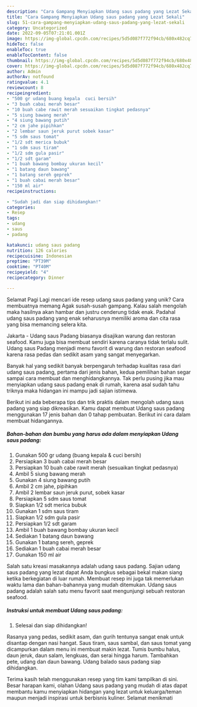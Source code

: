```yaml
---
description: "Cara Gampang Menyiapkan Udang saus padang yang Lezat Sekali"
title: "Cara Gampang Menyiapkan Udang saus padang yang Lezat Sekali"
slug: 51-cara-gampang-menyiapkan-udang-saus-padang-yang-lezat-sekali
category: Uncategorized
date: 2022-09-05T07:21:01.001Z
image: https://img-global.cpcdn.com/recipes/5d5d087f772f94cb/680x482cq70/udang-saus-padang-foto-resep-utama.jpg
hideToc: false
enableToc: true
enableTocContent: false
thumbnail: https://img-global.cpcdn.com/recipes/5d5d087f772f94cb/680x482cq70/udang-saus-padang-foto-resep-utama.jpg
cover: https://img-global.cpcdn.com/recipes/5d5d087f772f94cb/680x482cq70/udang-saus-padang-foto-resep-utama.jpg
author: Admin
authorAv: notfound
ratingvalue: 4.1
reviewcount: 8
recipeingredient:
- "500 gr udang buang kepala  cuci bersih"
- "3 buah cabai merah besar"
- "10 buah cabe rawit merah sesuaikan tingkat pedasnya"
- "5 siung bawang merah"
- "4 siung bawang putih"
- "2 cm jahe pipihkan"
- "2 lembar saun jeruk purut sobek kasar"
- "5 sdm saus tomat"
- "1/2 sdt merica bubuk"
- "1 sdm saus tiram"
- "1/2 sdm gula pasir"
- "1/2 sdt garam"
- "1 buah bawang bombay ukuran kecil"
- "1 batang daun bawang"
- "1 batang sereh geprek"
- "1 buah cabai merah besar"
- "150 ml air"
recipeinstructions:

- "Sudah jadi dan siap dihidangkan!"
categories:
- Resep
tags:
- udang
- saus
- padang

katakunci: udang saus padang 
nutrition: 126 calories
recipecuisine: Indonesian
preptime: "PT39M"
cooktime: "PT40M"
recipeyield: "4"
recipecategory: Dinner

---
```



Selamat Pagi Lagi mencari ide resep udang saus padang yang unik? Cara membuatnya memang Agak susah-susah gampang. Kalau salah mengolah maka hasilnya akan hambar dan justru cenderung tidak enak. Padahal udang saus padang yang enak seharusnya memiliki aroma dan cita rasa yang bisa memancing selera kita.


Jakarta - Udang saus Padang biasanya disajikan warung dan restoran seafood. Kamu juga bisa membuat sendiri karena caranya tidak terlalu sulit. Udang saus Padang menjadi menu favorit di warung dan restoran seafood karena rasa pedas dan sedikit asam yang sangat menyegarkan.

Banyak hal yang sedikit banyak berpengaruh terhadap kualitas rasa dari udang saus padang, pertama dari jenis bahan, kedua pemilihan bahan segar sampai cara membuat dan menghidangkannya. Tak perlu pusing jika mau menyiapkan udang saus padang enak di rumah, karena asal sudah tahu triknya maka hidangan ini mampu jadi sajian istimewa.


Berikut ini ada beberapa tips dan trik praktis dalam mengolah udang saus padang yang siap dikreasikan. Kamu dapat membuat Udang saus padang menggunakan 17 jenis bahan dan 0 tahap pembuatan. Berikut ini cara dalam membuat hidangannya.

<!--inarticleads1-->

##### Bahan-bahan dan bumbu yang harus ada dalam menyiapkan Udang saus padang:

1. Gunakan 500 gr udang (buang kepala &amp; cuci bersih)
1. Persiapkan 3 buah cabai merah besar
1. Persiapkan 10 buah cabe rawit merah (sesuaikan tingkat pedasnya)
1. Ambil 5 siung bawang merah
1. Gunakan 4 siung bawang putih
1. Ambil 2 cm jahe, pipihkan
1. Ambil 2 lembar saun jeruk purut, sobek kasar
1. Persiapkan 5 sdm saus tomat
1. Siapkan 1/2 sdt merica bubuk
1. Gunakan 1 sdm saus tiram
1. Siapkan 1/2 sdm gula pasir
1. Persiapkan 1/2 sdt garam
1. Ambil 1 buah bawang bombay ukuran kecil
1. Sediakan 1 batang daun bawang
1. Gunakan 1 batang sereh, geprek
1. Sediakan 1 buah cabai merah besar
1. Gunakan 150 ml air


Salah satu kreasi masakannya adalah udang saus padang. Sajian udang saus padang yang lezat dapat Anda bungkus sebagai bekal makan siang ketika berkegiatan di luar rumah. Membuat resep ini juga tak memerlukan waktu lama dan bahan-bahannya yang mudah ditemukan. Udang saus padang adalah salah satu menu favorit saat mengunjungi sebuah restoran seafood. 

<!--inarticleads2-->

##### Instruksi untuk membuat Udang saus padang:


1. Selesai dan siap dihidangkan!

Rasanya yang pedas, sedikit asam, dan gurih tentunya sangat enak untuk disantap dengan nasi hangat. Saus tiram, saus sambal, dan saus tomat yang dicampurkan dalam menu ini membuat makin lezat. Tumis bumbu halus, daun jeruk, daun salam, lengkuas, dan serai hingga harum. Tambahkan pete, udang dan daun bawang. Udang balado saus padang siap dihidangkan. 

Terima kasih telah menggunakan resep yang tim kami tampilkan di sini. Besar harapan kami, olahan Udang saus padang yang mudah di atas dapat membantu kamu menyiapkan hidangan yang lezat untuk keluarga/teman maupun menjadi inspirasi untuk berbisnis kuliner. Selamat menikmati
